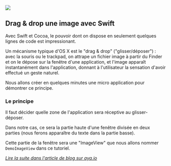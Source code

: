 ![](https://img.shields.io/badge/Swift-2.2-orange.svg?style=flat)

## Drag & drop une image avec Swift

Avec Swift et Cocoa, le pouvoir dont on dispose en seulement quelques lignes de code est impressionant.

Un mécanisme typique d'OS X est le "drag & drop" ("glisser/déposer")&nbsp;: avec la souris ou le trackpad, on attrape un fichier image à partir du Finder et on le dépose sur la fenêtre d'une application, et l'image apparaît instantanément dans l'application, donnant à l'utilisateur la sensation d'avoir effectué un geste naturel.

Nous allons créer en quelques minutes une micro application pour démontrer ce principe.

### Le principe

Il faut décider quelle zone de l'application sera réceptive au glisser-déposer. 

Dans notre cas, ce sera la partie haute d'une fenêtre divisée en deux parties (nous ferons apparaître du texte dans la partie basse).

Cette partie de la fenêtre sera une "ImageView" que nous allons nommer `DemoImageView` dans ce tutoriel.

*[Lire la suite dans l'article de blog sur aya.io](http://aya.io/blog/glisser-deposer-une-image-avec-swift/)*
